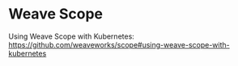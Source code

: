 # Weave Scope

Using Weave Scope with Kubernetes:
https://github.com/weaveworks/scope#using-weave-scope-with-kubernetes
